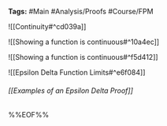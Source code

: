 **Tags:** #Main #Analysis/Proofs #Course/FPM 

![[Continuity#^cd039a]]

![[Showing a function is continuous#^10a4ec]]

![[Showing a function is continuous#^f5d412]]

![[Epsilon Delta Function Limits#^e6f084]]

###### [[Examples of an Epsilon Delta Proof]]
%%EOF%%